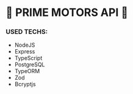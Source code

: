 # 🚗 PRIME MOTORS API 🚗

### USED TECHS:

- NodeJS
- Express
- TypeScript
- PostgreSQL
- TypeORM
- Zod
- Bcryptjs
